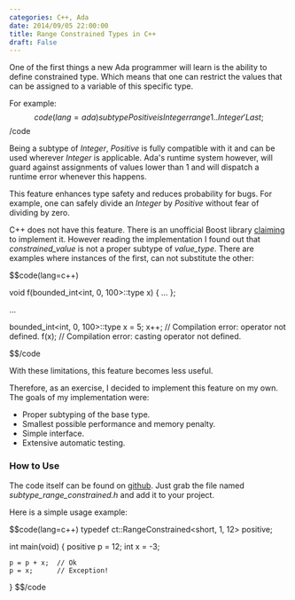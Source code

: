 ```yaml
---
categories: C++, Ada
date: 2014/09/05 22:00:00
title: Range Constrained Types in C++
draft: False
---
```


One of the first things a new Ada programmer will learn is the ability to define constrained type. Which means that one can restrict the values that can be assigned to a variable of this specific type.

For example:
$$code(lang=ada)
subtype Positive is Integer range 1 .. Integer'Last;
$$/code

Being a subtype of _Integer_, _Positive_ is fully compatible with it and can be used wherever _Integer_ is applicable. Ada's runtime system however, will guard against assignments of values lower than 1 and will dispatch a runtime error whenever this happens.

This feature enhances type safety and reduces probability for bugs. For example, one can safely divide an _Integer_ by _Positive_ without fear of dividing by zero. 

C++ does not have this feature. There is an unofficial Boost library [claiming](http://www.boost.org/doc/libs/1_48_0/boost/date_time/constrained_value.hpp) to implement it. However reading the implementation I found out that _constrained_value_ is not a proper subtype of _value_type_. There are examples where instances of the first, can not substitute the other:

$$code(lang=c++)

void f(bounded_int<int, 0, 100>::type x) { ... };

...

bounded_int<int, 0, 100>::type x = 5;
x++; // Compilation error: operator not defined.
f(x); // Compilation error: casting operator not defined.

$$/code

With these limitations, this feature becomes less useful.

Therefore, as an exercise, I decided to implement this feature on my own. The goals of my implementation were:

* Proper subtyping of the base type. 
* Smallest possible performance and memory penalty.
* Simple interface.
* Extensive automatic testing.

### How to Use ###

The code itself can be found on [github](https://github.com/alkhimey/ConstrainedTypes). Just grab the file named _subtype_range_constrained.h_ and add it to your project.

Here is a simple usage example:

$$code(lang=c++)
typedef ct::RangeConstrained<short, 1, 12> positive;

int main(void) {
    positive p = 12;
    int x = -3;

    p = p + x;  // Ok
    p = x;      // Exception!
}
$$/code
